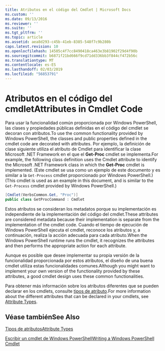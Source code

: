 ```yaml
---
title: Atributos en el código del Cmdlet | Microsoft Docs
ms.custom: ''
ms.date: 09/13/2016
ms.reviewer: ''
ms.suite: ''
ms.tgt_pltfrm: ''
ms.topic: article
ms.assetid: aea8d293-c45b-41eb-8385-548f7c9b280b
caps.latest.revision: 10
ms.openlocfilehash: 14505c4f7cc8490418ca463e3b81902f29d4f90b
ms.sourcegitcommit: b6871f21bd666f9cd71dd336bb3f844cf472b56c
ms.translationtype: MT
ms.contentlocale: es-ES
ms.lasthandoff: 02/03/2019
ms.locfileid: "56853791"
---
```

# <a name="attributes-in-cmdlet-code"></a><span data-ttu-id="2a22f-102">Atributos en el código del cmdlet</span><span class="sxs-lookup"><span data-stu-id="2a22f-102">Attributes in Cmdlet Code</span></span>

<span data-ttu-id="2a22f-103">Para usar la funcionalidad común proporcionada por Windows PowerShell, las clases y propiedades públicas definidas en el código del cmdlet se decoran con atributos.</span><span class="sxs-lookup"><span data-stu-id="2a22f-103">To use the common functionality provided by Windows PowerShell, the classes and public properties defined in the cmdlet code are decorated with attributes.</span></span> <span data-ttu-id="2a22f-104">Por ejemplo, la definición de clase siguiente utiliza el atributo de Cmdlet para identificar la clase Microsoft .NET Framework en el que el **Get-Proc** cmdlet se implementa.</span><span class="sxs-lookup"><span data-stu-id="2a22f-104">For example, the following class definition uses the Cmdlet attribute to identify the Microsoft .NET Framework class in which the **Get-Proc** cmdlet is implemented.</span></span> <span data-ttu-id="2a22f-105">(Este cmdlet se usa como un ejemplo de este documento y es similar a la `Get-Process` cmdlet proporcionado por Windows PowerShell.)</span><span class="sxs-lookup"><span data-stu-id="2a22f-105">(This cmdlet is used as an example in this document, and is similar to the `Get-Process` cmdlet provided by Windows PowerShell.)</span></span>

```csharp
[Cmdlet(VerbsCommon.Get, "Proc")]
public class GetProcCommand : Cmdlet
```

<span data-ttu-id="2a22f-106">Estos atributos se consideran los metadatos porque su implementación es independiente de la implementación del código del cmdlet.</span><span class="sxs-lookup"><span data-stu-id="2a22f-106">These attributes are considered metadata because their implementation is separate from the implementation of the cmdlet code.</span></span> <span data-ttu-id="2a22f-107">Cuando el tiempo de ejecución de Windows PowerShell ejecuta el cmdlet, reconoce los atributos y, a continuación, realiza la acción adecuada para cada atributo.</span><span class="sxs-lookup"><span data-stu-id="2a22f-107">When the Windows PowerShell runtime runs the cmdlet, it recognizes the attributes and then performs the appropriate action for each attribute.</span></span>

<span data-ttu-id="2a22f-108">Aunque es posible que desee implementar su propia versión de la funcionalidad proporcionada por estos atributos, el diseño de una buena cmdlet utiliza estas funcionalidades comunes.</span><span class="sxs-lookup"><span data-stu-id="2a22f-108">Although you might want to implement your own version of the functionality provided by these attributes, a good cmdlet design uses these common functionalities.</span></span>

<span data-ttu-id="2a22f-109">Para obtener más información sobre los atributos diferentes que se pueden declarar en los cmdlets, consulte [tipos de atributo](./attribute-types.md).</span><span class="sxs-lookup"><span data-stu-id="2a22f-109">For more information about the different attributes that can be declared in your cmdlets, see [Attribute Types](./attribute-types.md).</span></span>

## <a name="see-also"></a><span data-ttu-id="2a22f-110">Véase también</span><span class="sxs-lookup"><span data-stu-id="2a22f-110">See Also</span></span>

[<span data-ttu-id="2a22f-111">Tipos de atributos</span><span class="sxs-lookup"><span data-stu-id="2a22f-111">Attribute Types</span></span>](./attribute-types.md)

[<span data-ttu-id="2a22f-112">Escribir un cmdlet de Windows PowerShell</span><span class="sxs-lookup"><span data-stu-id="2a22f-112">Writing a Windows PowerShell Cmdlet</span></span>](./writing-a-windows-powershell-cmdlet.md)
